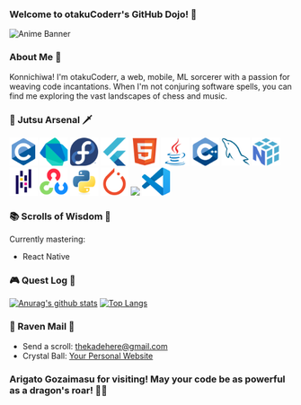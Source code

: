 ### **Welcome to otakuCoderr's GitHub Dojo! 🌟**

![Anime Banner](https://media.tenor.com/cBmz8RTK_JsAAAAC/typing-anime.gif)

### About Me 💫

Konnichiwa! I'm otakuCoderr, a web, mobile, ML sorcerer with a passion for weaving code incantations. When I'm not conjuring software spells, you can find me exploring the vast landscapes of chess and music.

### 🌌 Jutsu Arsenal 🗡️

  <div>
      <img src="https://github.com/devicons/devicon/blob/master/icons/c/c-original.svg" width="50"/>
      <img src="https://github.com/devicons/devicon/blob/master/icons/dart/dart-original.svg" width="50"/>
      <img src="https://github.com/devicons/devicon/blob/master/icons/fedora/fedora-original.svg" width="50"/>
      <img src="https://github.com/devicons/devicon/blob/master/icons/flutter/flutter-original.svg" width="50"/>
      <img src="https://github.com/devicons/devicon/blob/master/icons/html5/html5-original.svg" width="50"/>
      <img src="https://github.com/devicons/devicon/blob/master/icons/java/java-original.svg" width="50"/>
      <img src="https://github.com/devicons/devicon/blob/master/icons/cplusplus/cplusplus-original.svg" width="50"/>
      <img src="https://github.com/devicons/devicon/blob/master/icons/mysql/mysql-original.svg" width="50"/>
      <img src="https://github.com/devicons/devicon/blob/master/icons/numpy/numpy-original.svg" width="50"/>
      <img src="https://github.com/devicons/devicon/blob/master/icons/pandas/pandas-original.svg" width="50"/>
      <img src="https://github.com/devicons/devicon/blob/master/icons/opencv/opencv-original.svg" width="50"/>
      <img src="https://github.com/devicons/devicon/blob/master/icons/python/python-original.svg" width="50"/>
      <img src="https://github.com/devicons/devicon/blob/master/icons/pytorch/pytorch-original.svg" width="50"/>
      <img src="https://w7.pngwing.com/pngs/56/909/png-transparent-tensorflow-deep-learning-keras-machine-learning-caffe-thumbtack-miscellaneous-angle-rectangle.png" width="50"/>
      <img src="https://github.com/devicons/devicon/blob/master/icons/vscode/vscode-original.svg" width="50"/>
  </div>

### 📚 Scrolls of Wisdom 📖

Currently mastering:

- React Native

### 🎮 Quest Log 🏹

[![Anurag's github stats](https://github-readme-stats.vercel.app/api?username=otakuCoderr&show_icons=true&theme=tokyonight)](https://github.com/anuraghazra/github-readme-stats)
[![Top Langs](https://github-readme-stats.vercel.app/api/top-langs/?username=otakuCoderr&show_icons=true&theme=tokyonight&layout=donut&langs_count=4)](https://github.com/anuraghazra/github-readme-stats)


### 📮 Raven Mail 💌

- Send a scroll: thekadehere@gmail.com
- Crystal Ball: [Your Personal Website](https://www.yourwebsite.com)

### Arigato Gozaimasu for visiting! May your code be as powerful as a dragon's roar! 🐉🌌
